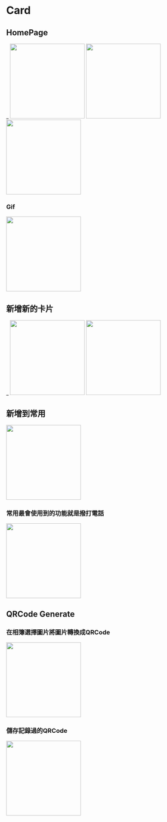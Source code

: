 # Card
## HomePage
_ 
<img src="https://i.imgur.com/JEGIcZr.jpg" width="200px" >
<img src="https://i.imgur.com/LRRcVS3.jpg" width="200px" >
<img src="https://i.imgur.com/y1HUenM.jpg" width="200px" >


### Gif
<img src="https://i.imgur.com/JP2tFwn.gif" width="200px" >

## 新增新的卡片
_
<img src="https://i.imgur.com/dZk6bIB.jpg" width="200px" >
<img src="https://i.imgur.com/Am7Abwj.jpg" width="200px" >

## 新增到常用
<img src="https://i.imgur.com/befkJOw.png" width="200px" >

### 常用最會使用到的功能就是撥打電話
<img src="https://i.imgur.com/duFqig0.png" width="200px" >

## QRCode Generate
### 在相簿選擇圖片將圖片轉換成QRCode
<img src="https://i.imgur.com/7ZEGenQ.gif" width="200px" >


### 儲存記錄過的QRCode
<img src="https://i.imgur.com/PprLvPL.gif" width="200px" >


